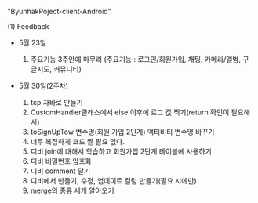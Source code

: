 "ByunhakPoject-client-Android"

(1) Feedback

- 5월 23일

  1) 주요기능 3주안에 마무리 (주요기능 : 로그인/회원가입, 채팅, 카메라/앨범, 구글지도, 커뮤니티)

- 5월 30일(2주차)

  1) tcp 자바로 만들기
  2) CustomHandler클래스에서 else 이후에 로그 값 찍기(return 확인이 필요해서)
  3) toSignUpTow 변수명(회원 가입 2단계) 액티비티 변수명 바꾸기
  4) 너무 복잡하게 코드 짤 필요 없다.
  5) 디비 join에 대해서 학습하고 회원가입 2단계 테이블에 사용하기
  6) 디비 비밀번호 암호화
  7) 디비 comment 달기
  8) 디비에서 만들기, 수정, 업데이트 컬럼 만들기(필요 시에만)
  9) merge의 종류 세개 알아오기